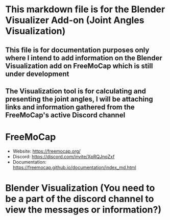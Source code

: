 # This markdown file is for the Blender Visualizer Add-on (Joint Angles Visualization)

## This file is for documentation purposes only where I intend to add information on the Blender Visualization add on FreeMoCap which is still under development 
## The Visualization tool is for calculating and presenting the joint angles, I will be attaching links and information gathered from the FreeMoCap's active Discord channel


# FreeMoCap 
- Website: https://freemocap.org/
- Discord: https://discord.com/invite/XpRQJnqZxf
- Documentation: https://freemocap.github.io/documentation/index_md.html


# Blender Visualization (You need to be a part of the discord channel to view the messages or information?)
